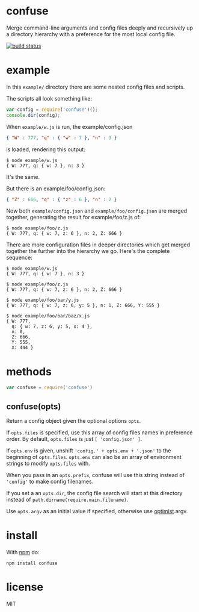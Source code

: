 # confuse

Merge command-line arguments and config files deeply and recursively up a
directory hierarchy with a preference for the most local config file.

[![build status](https://secure.travis-ci.org/substack/node-confuse.png)](http://travis-ci.org/substack/node-confuse)

# example

In this `example/` directory there are some nested config files and scripts.

The scripts all look something like:

``` js
var config = require('confuse')();
console.dir(config);
```

When `example/w.js` is run, the example/config.json

``` json
{ "W" : 777, "q" : { "w" : 7 }, "n" : 3 }
```

is loaded, rendering this output:

```
$ node example/w.js
{ W: 777, q: { w: 7 }, n: 3 }
```

It's the same.

But there is an example/foo/config.json:

``` json
{ "Z" : 666, "q" : { "z" : 6 }, "n" : 2 }
```

Now both `example/config.json` and `example/foo/config.json` are merged
together, generating the result for example/foo/z.js of:

```
$ node example/foo/z.js
{ W: 777, q: { w: 7, z: 6 }, n: 2, Z: 666 }
```

There are more configuration files in deeper directories which get merged
together the further into the hierarchy we go. Here's the complete sequence:

```
$ node example/w.js 
{ W: 777, q: { w: 7 }, n: 3 }
```

```
$ node example/foo/z.js 
{ W: 777, q: { w: 7, z: 6 }, n: 2, Z: 666 }
```

```
$ node example/foo/bar/y.js 
{ W: 777, q: { w: 7, z: 6, y: 5 }, n: 1, Z: 666, Y: 555 }
```

```
$ node example/foo/bar/baz/x.js 
{ W: 777,
  q: { w: 7, z: 6, y: 5, x: 4 },
  n: 0,
  Z: 666,
  Y: 555,
  X: 444 }
```

# methods

``` js
var confuse = require('confuse')
```

## confuse(opts)

Return a config object given the optional options `opts`.

If `opts.files` is specified, use this array of config files names in preference
order. By default, `opts.files` is just `[ 'config.json' ]`.

If `opts.env` is given, unshift `'config.' + opts.env + '.json'` to the
beginning of `opts.files`. `opts.env` can also be an array of environment
strings to modify `opts.files` with.

When you pass in an `opts.prefix`, confuse will use this string instead of
`'config'` to make config filenames.

If you set a an `opts.dir`, the config file search will start at this directory
instead of `path.dirname(require.main.filename)`.

Use `opts.argv` as an initial value if specified,
otherwise use [optimist](https://github.com/substack/node-optimist).argv.

# install

With [npm](http://npmjs.org) do:

```
npm install confuse
```

# license

MIT
